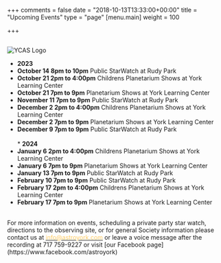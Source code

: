 +++
comments = false
date = "2018-10-13T13:33:00+00:00"
title = "Upcoming Events"
type = "page"
[menu.main]
weight = 100

+++

## 
![YCAS Logo](../img/YCAS2018b.jpg "York County Astronomical Society")
* **2023**<br>
* **October 14 8pm to 10pm** Public StarWatch at Rudy Park<br>
* **October 21 2pm to 4:00pm** Childrens Planetarium Shows at York Learning Center<br>
* **October 21 7pm to 9pm** Planetarium Shows at York Learning Center<br>
* **November 11 7pm to 9pm** Public StarWatch at Rudy Park<br>
* **December 2 2pm to 4:00pm** Childrens Planetarium Shows at York Learning Center<br>
* **December 2 7pm to 9pm** Planetarium Shows at York Learning Center<br>
* **December 9 7pm to 9pm** Public StarWatch at Rudy Park<br>
<br>* **2024**<br>
* **January 6 2pm to 4:00pm** Childrens Planetarium Shows at York Learning Center<br>
* **January 6 7pm to 9pm** Planetarium Shows at York Learning Center<br>
* **January 13 7pm to 9pm** Public StarWatch at Rudy Park<br>
* **February 10 7pm to 9pm** Public StarWatch at Rudy Park<br>
* **February 17 2pm to 4:00pm** Childrens Planetarium Shows at York Learning Center<br>
* **February 17 7pm to 9pm** Planetarium Shows at York Learning Center<br>
<br>
For more information on events, scheduling a private party star watch, directions to the observing site, or for general Society information please contact us at <a href="mailto:info@astroyork.com"><font color="#FFCC66">info@astroyork.com</font></a> or leave a voice message after the recording at 717 759-9227 or visit [our Facebook page](https://www.facebook.com/astroyork)

